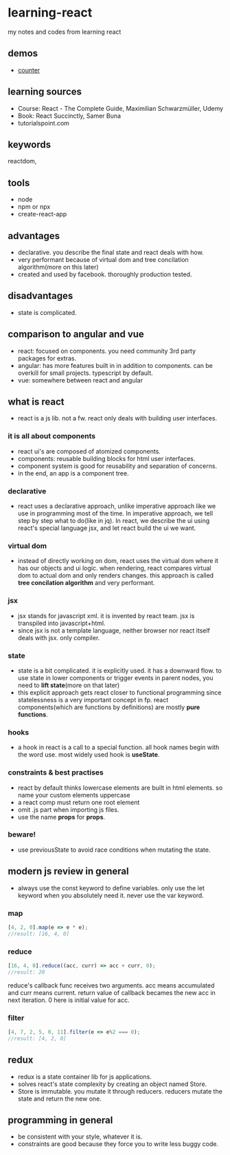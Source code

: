 # learning-react
my notes and codes from learning react

## demos

* [counter](src/counter)

## learning sources
* Course: React - The Complete Guide, Maximilian Schwarzmüller, Udemy
* Book: React Succinctly, Samer Buna
* tutorialspoint.com

## keywords
reactdom, 

## tools
* node
* npm or npx
* create-react-app

## advantages
* declarative. you describe the final state and react deals with how.
* very performant because of virtual dom and tree concilation algorithm(more on this later)
* created and used by facebook. thoroughly production tested.

## disadvantages
* state is complicated.

## comparison to angular and vue
* react: focused on components. you need community 3rd party packages for extras.
* angular: has more features built in in addition to components. can be overkill for small projects. typescript by default.
* vue: somewhere between react and angular


## what is react
* react is a js lib. not a fw. react only deals with building user interfaces. 

### it is all about components
* react ui's are composed of atomized components.
* components: reusable building blocks for html user interfaces.
* component system is good for reusability and separation of concerns.
* in the end, an app is a component tree.


### declarative 
* react uses a declarative approach, unlike imperative approach like we use in programming most of the time. In imperative approach, we tell step by step what to do(like in jq). In react, we describe the ui using react's special language jsx, and let react build the ui we want.

### virtual dom
* instead of directly working on dom, react uses the virtual dom where it has our objects and ui logic. when rendering, react compares virtual dom to actual dom and only renders changes. this approach is called **tree concilation algorithm** and very performant.

### jsx
* jsx stands for javascript xml. it is invented by react team. jsx is transpiled into javascript+html.
* since jsx is not a template language, neither browser nor react itself deals with jsx. only compiler.

### state
* state is a bit complicated. it is explicitly used. it has a downward flow. to use state in lower components or trigger events in parent nodes, you need to **lift state**(more on that later)
* this explicit approach gets react closer to functional programming since statelessness is a very important concept in fp. react components(which are functions by definitions) are mostly **pure functions**.

### hooks

* a hook in react is a call to a special function. all hook names begin with the word use. most widely used hook is **useState**.

### constraints & best practises
* react by default thinks lowercase elements are built in html elements. so name your custom elements uppercase
* a react comp must return one root element
* omit .js part when importing js files.
* use the name **props** for **props**.

### beware!
* use previousState to avoid race conditions when mutating the state.

## modern js review in general
* always use the const keyword to define variables. only use the let keyword when you absolutely need it. never use the var keyword.

### map

```js
[4, 2, 0].map(e => e * e);
//result: [16, 4, 0]
```

### reduce
```js
[16, 4, 0].reduce((acc, curr) => acc + curr, 0);
//result: 20
```

reduce's callback func receives two arguments. acc means accumulated and curr means current. return value of callback becames the new acc in next iteration. 0 here is initial value for acc.

### filter
```js
[4, 7, 2, 5, 0, 11].filter(e => e%2 === 0);
//result: [4, 2, 0]
```

## redux
* redux is a state container lib for js applications.
* solves react's state complexity by creating an object named Store.
* Store is immutable. you mutate it through reducers. reducers mutate the state and return the new one.

## programming in general
* be consistent with your style, whatever it is.
* constraints are good because they force you to write less buggy code.
